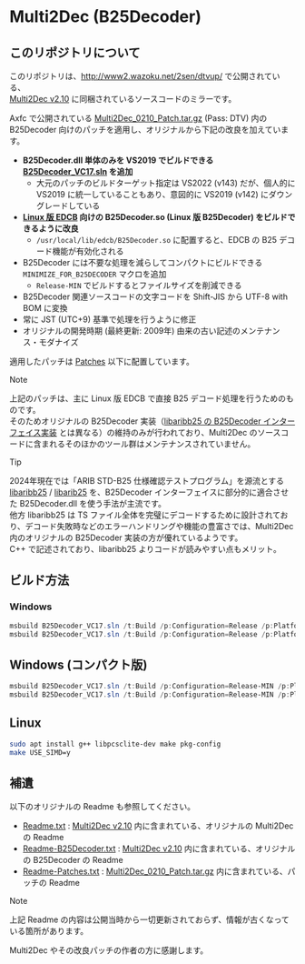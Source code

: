 
# Multi2Dec (B25Decoder)

## このリポジトリについて

このリポジトリは、http://www2.wazoku.net/2sen/dtvup/ で公開されている、  
[Multi2Dec v2.10](http://www2.wazoku.net/2sen/dtvup/source/up0001.zip) に同梱されているソースコードのミラーです。

Axfc で公開されている [Multi2Dec_0210_Patch.tar.gz](https://www.axfc.net/u/4083028) (Pass: DTV) 内の B25Decoder 向けのパッチを適用し、オリジナルから下記の改良を加えています。  

- **B25Decoder.dll 単体のみを VS2019 でビルドできる [B25Decoder_VC17.sln](B25Decoder_VC17.sln) を追加**
  - 大元のパッチのビルドターゲット指定は VS2022 (v143) だが、個人的に VS2019 に統一していることもあり、意図的に VS2019 (v142) にダウングレードしている
- **[Linux 版 EDCB](https://github.com/xtne6f/EDCB/blob/1d0000e0670de51e1d27e672dcac9dee567eed06/Document/HowToBuild.txt#%E3%83%93%E3%83%AB%E3%83%89linux) 向けの B25Decoder.so (Linux 版 B25Decoder) をビルドできるように改良**
  - `/usr/local/lib/edcb/B25Decoder.so` に配置すると、EDCB の B25 デコード機能が有効化される 
- B25Decoder には不要な処理を減らしてコンパクトにビルドできる `MINIMIZE_FOR_B25DECODER` マクロを追加
  - `Release-MIN` でビルドするとファイルサイズを削減できる
- B25Decoder 関連ソースコードの文字コードを Shift-JIS から UTF-8 with BOM に変換
- 常に JST (UTC+9) 基準で処理を行うように修正
- オリジナルの開発時期 (最終更新: 2009年) 由来の古い記述のメンテナンス・モダナイズ

適用したパッチは [Patches](Patches/) 以下に配置しています。

> [!NOTE]
> 上記のパッチは、主に Linux 版 EDCB で直接 B25 デコード処理を行うためのものです。  
> そのためオリジナルの B25Decoder 実装（[libaribb25 の B25Decoder インターフェイス実装](https://github.com/tsukumijima/libaribb25/blob/master/aribb25/libaribb25.cpp) とは異なる）の維持のみが行われており、Multi2Dec のソースコードに含まれるそのほかのツール群はメンテナンスされていません。

> [!TIP]
> 2024年現在では「ARIB STD-B25 仕様確認テストプログラム」を源流とする [libaribb25](https://github.com/tsukumijima/libaribb25) / [libarib25](https://github.com/stz2012/libarib25) を、B25Decoder インターフェイスに部分的に適合させた B25Decoder.dll を使う手法が主流です。  
> 他方 libaribb25 は TS ファイル全体を完璧にデコードするために設計されており、デコード失敗時などのエラーハンドリングや機能の豊富さでは、Multi2Dec 内のオリジナルの B25Decoder 実装の方が優れているようです。  
> C++ で記述されており、libaribb25 よりコードが読みやすい点もメリット。

## ビルド方法

### Windows

```powershell
msbuild B25Decoder_VC17.sln /t:Build /p:Configuration=Release /p:Platform=Win32 /p:PlatformToolset=v142
msbuild B25Decoder_VC17.sln /t:Build /p:Configuration=Release /p:Platform=x64 /p:PlatformToolset=v142
```

## Windows (コンパクト版)

```powershell
msbuild B25Decoder_VC17.sln /t:Build /p:Configuration=Release-MIN /p:Platform=Win32 /p:PlatformToolset=v142
msbuild B25Decoder_VC17.sln /t:Build /p:Configuration=Release-MIN /p:Platform=x64 /p:PlatformToolset=v142
```

## Linux

```bash
sudo apt install g++ libpcsclite-dev make pkg-config
make USE_SIMD=y
```

## 補遺

以下のオリジナルの Readme も参照してください。

- [Readme.txt](Readme.txt) : [Multi2Dec v2.10](http://www2.wazoku.net/2sen/dtvup/source/up0001.zip) 内に含まれている、オリジナルの Multi2Dec の Readme
- [Readme-B25Decoder.txt](Readme-B25Decoder.txt) : [Multi2Dec v2.10](http://www2.wazoku.net/2sen/dtvup/source/up0001.zip) 内に含まれている、オリジナルの B25Decoder の Readme
- [Readme-Patches.txt](Readme-Patches.txt) : [Multi2Dec_0210_Patch.tar.gz](https://www.axfc.net/u/4083028) 内に含まれている、パッチの Readme

> [!NOTE]
> 上記 Readme の内容は公開当時から一切更新されておらず、情報が古くなっている箇所があります。


Multi2Dec やその改良パッチの作者の方に感謝します。
